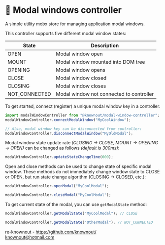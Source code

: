 # 🧊 Modal windows controller

A simple utility mobx store for managing application modal windows.

This controller supports five different modal window states:

| State         | Description                              |
|---------------|------------------------------------------|
| OPEN          | Modal window open                        |
| MOUNT         | Modal window mounted into DOM tree       |
| OPENING       | Modal window opens                       |
| CLOSE         | Modal window closed                      |
| CLOSING       | Modal window closes                      |
| NOT_CONNECTED | Modal window not connected to controller |

To get started, connect (register) a unique modal window key in a controller:

```ts
import modalWindowController from "@knownout/modal-window-controller";
modalWindowController.connectModalWindow("MyCoolWindow");

// Also, modal window key can be disconnected from controller:
modalWindowController.disconnectModalWindow("MyOldModal");
```

Modal window state update rate *(CLOSING → CLOSE, MOUNT → OPENING → OPEN)*
can be changed as follows *(default is 300ms)*:

```ts
modalWindowController.updateStateChangeTime(600);
```

Open and close methods can be used to change state of specific modal window.
These methods do not immediately change window state to CLOSE or OPEN, but run
state change algorithm (CLOSING → CLOSED, etc.):

```ts
modalWindowController.openModal("MyCoolModal");

modalWindowController.closeModal("MyCoolModal");
```

To get current state of the modal, you can use `getModalState` method:

```ts
modalWindowController.getModalState("MyCoolModal"); // CLOSE

modalWindowController.getModalState("OtherModal"); // NOT_CONNECTED
```

re-knownout - https://github.com/knownout/
<br>knownout@hotmail.com
